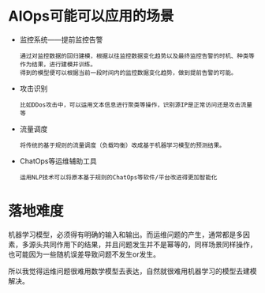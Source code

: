 # AIOps可能可以应用的场景

- 监控系统——提前监控告警

  ```
  通过对监控数据的回归建模，根据以往监控数据变化趋势以及最终监控告警的时机、种类等作为结果，进行建模并训练。
  得到的模型便可以根据当前一段时间内的监控数据变化趋势，做到提前告警的可能。
  ```

- 攻击识别

  ```
  比如DDos攻击中，可以运用文本信息进行聚类等操作，识别源IP是正常访问还是攻击流量等
  ```

- 流量调度

  ```
  将传统的基于规则的流量调度（负载均衡）改成基于机器学习模型的预测结果。
  ```

- ChatOps等运维辅助工具

  ```
  运用NLP技术可以将原本基于规则的ChatOps等软件/平台改进得更加智能化
  ```

# 落地难度

机器学习模型，必须得有明确的输入和输出。而运维问题的产生，通常都是多因素，多源头共同作用下的结果，并且问题发生并不是幂等的，同样场景同样操作，也可能因为一些随机误差导致问题不发生or发生。

所以我觉得运维问题很难用数学模型去表达，自然就很难用机器学习的模型去建模解决。